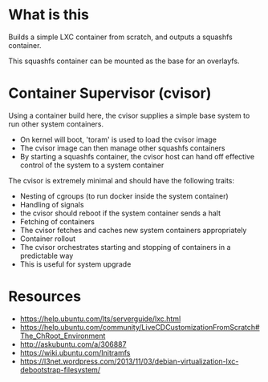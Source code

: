 # What is this

Builds a simple LXC container from scratch, and outputs a squashfs container.

This squashfs container can be mounted as the base for an overlayfs.

# Container Supervisor (cvisor)

Using a container build here, the cvisor supplies a simple base system to run other system containers.

* On kernel will boot, 'toram' is used to load the cvisor image
* The cvisor image can then manage other squashfs containers
* By starting a squashfs container, the cvisor host can hand off effective control of the system to a system container

The cvisor is extremely minimal and should have the following traits:

* Nesting of cgroups (to run docker inside the system container)
* Handling of signals
 * the cvisor should reboot if the system container sends a halt
* Fetching of containers
 * The cvisor fetches and caches new system containers appropriately
* Container rollout
 * The cvisor orchestrates starting and stopping of containers in a predictable way
 * This is useful for system upgrade

# Resources

* https://help.ubuntu.com/lts/serverguide/lxc.html
* https://help.ubuntu.com/community/LiveCDCustomizationFromScratch#The_ChRoot_Environment
* http://askubuntu.com/a/306887
* https://wiki.ubuntu.com/Initramfs
* https://l3net.wordpress.com/2013/11/03/debian-virtualization-lxc-debootstrap-filesystem/
